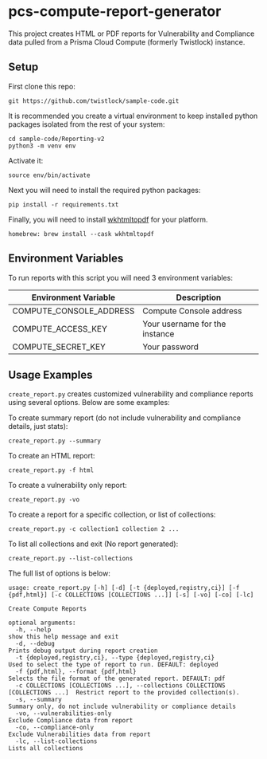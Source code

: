 # pcs-compute-report-generator
This project creates HTML or PDF reports for Vulnerability and Compliance data pulled from a Prisma Cloud Compute (formerly Twistlock) instance.

## Setup
First clone this repo:

```
git https://github.com/twistlock/sample-code.git
```

It is recommended you create a virtual environment to keep installed python packages isolated from the rest of your system:

```
cd sample-code/Reporting-v2
python3 -m venv env
```
Activate it:

```
source env/bin/activate
```

Next you will need to install the required python packages:

```
pip install -r requirements.txt
```

Finally, you will need to install [wkhtmltopdf](https://wkhtmltopdf.org/downloads.html) for your platform.

```
homebrew: brew install --cask wkhtmltopdf
```

## Environment Variables
To run reports with this script you will need 3 environment variables:

| Environment Variable     | Description                               |
|----------------------    |-------------------------------------------|
| COMPUTE_CONSOLE_ADDRESS  | Compute Console address                   |
| COMPUTE_ACCESS_KEY       | Your username for the instance            |
| COMPUTE_SECRET_KEY       | Your password                             |

## Usage Examples
`create_report.py` creates customized vulnerability and compliance reports using several options. Below are some examples:

To create summary report (do not include vulnerability and compliance details, just stats):
```
create_report.py --summary
```

To create an HTML report:
```
create_report.py -f html
```

To create a vulnerability only report:
```
create_report.py -vo
```

To create a report for a specific collection, or list of collections:
```
create_report.py -c collection1 collection 2 ...
```

To list all collections and exit (No report generated):
```
create_report.py --list-collections
```

The full list of options is below:
```
usage: create_report.py [-h] [-d] [-t {deployed,registry,ci}] [-f {pdf,html}] [-c COLLECTIONS [COLLECTIONS ...]] [-s] [-vo] [-co] [-lc]

Create Compute Reports

optional arguments:
  -h, --help                                                                     show this help message and exit
  -d, --debug                                                                    Prints debug output during report creation
  -t {deployed,registry,ci}, --type {deployed,registry,ci}                       Used to select the type of report to run. DEFAULT: deployed
  -f {pdf,html}, --format {pdf,html}                                             Selects the file format of the generated report. DEFAULT: pdf
  -c COLLECTIONS [COLLECTIONS ...], --collections COLLECTIONS [COLLECTIONS ...]  Restrict report to the provided collection(s).
  -s, --summary                                                                  Summary only, do not include vulnerability or compliance details
  -vo, --vulnerabilities-only                                                    Exclude Compliance data from report
  -co, --compliance-only                                                         Exclude Vulnerabilities data from report
  -lc, --list-collections                                                        Lists all collections
```
